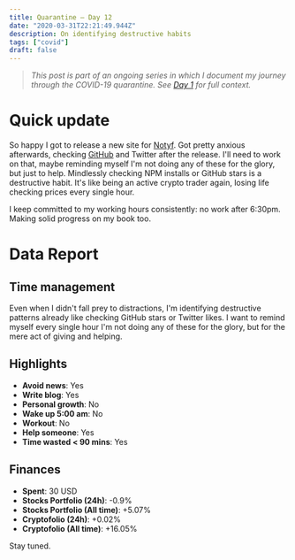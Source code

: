 ```yaml
---
title: Quarantine — Day 12
date: "2020-03-31T22:21:49.944Z"
description: On identifying destructive habits
tags: ["covid"]
draft: false
---
```


> *This post is part of an ongoing series in which I document my journey through the COVID-19 quarantine. See [Day 1](/quarantine/quarantine-day-1) for full context.*

<div class="divider"></div>

# Quick update

So happy I got to release a new site for [Notyf](https://carlosroso.com/notyf/). Got pretty anxious afterwards, checking [GitHub](https://github.com/caroso1222/notyf) and Twitter after the release. I'll need to work on that, maybe reminding myself I'm not doing any of these for the glory, but just to help. Mindlessly checking NPM installs or GitHub stars is a destructive habit. It's like being an active crypto trader again, losing life checking prices every single hour.

I keep committed to my working hours consistently: no work after 6:30pm. Making solid progress on my book too.

<div class="divider"></div>

# Data Report

## Time management

Even when I didn't fall prey to distractions, I'm identifying destructive patterns already like checking GitHub stars or Twitter likes. I want to remind myself every single hour I'm not doing any of these for the glory, but for the mere act of giving and helping.

## Highlights

* **Avoid news**: Yes
* **Write blog**: Yes
* **Personal growth**: No
* **Wake up 5:00 am**: No
* **Workout**: No
* **Help someone**: Yes
* **Time wasted < 90 mins**: Yes

## Finances

* **Spent**: 30 USD
* **Stocks Portfolio (24h)**: -0.9%
* **Stocks Portfolio (All time)**: +5.07%
* **Cryptofolio (24h)**: +0.02%
* **Cryptofolio (All time)**: +16.05%

<div class="divider"></div>

Stay tuned.